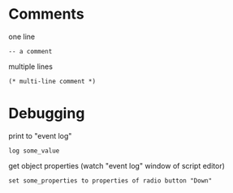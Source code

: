 # Comments

one line

    -- a comment

multiple lines

    (* multi-line comment *)

# Debugging

print to "event log"

    log some_value

get object properties (watch "event log" window of script editor)

    set some_properties to properties of radio button "Down"
